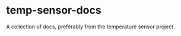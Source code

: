 temp-sensor-docs
================

A collection of docs, preferably from the temperature sensor project.
